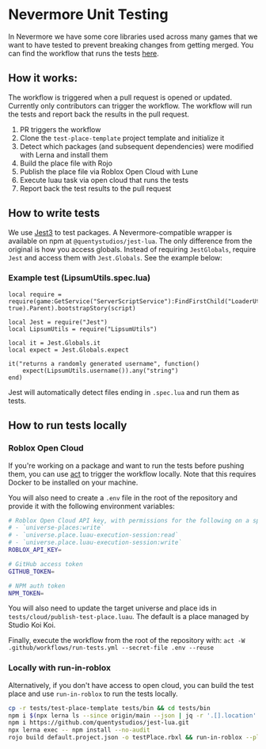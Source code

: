 # Nevermore Unit Testing
In Nevermore we have some core libraries used across many games that we want to
have tested to prevent breaking changes from getting merged. You can find the
workflow that runs the tests [here](https://github.com/Quenty/NevermoreEngine/blob/users/unrooot/unit-testing/.github/workflows/run-tests.yml).

## How it works:
The workflow is triggered when a pull request is opened or updated. Currently
only contributors can trigger the workflow. The workflow will run the tests and
report back the results in the pull request.

1. PR triggers the workflow
2. Clone the `test-place-template` project template and initialize it
3. Detect which packages (and subsequent dependencies) were modified with Lerna and install them
4. Build the place file with Rojo
5. Publish the place file via Roblox Open Cloud with Lune
6. Execute luau task via open cloud that runs the tests
7. Report back the test results to the pull request

## How to write tests
We use [Jest3](https://github.com/jsdotlua/jest-lua) to test packages. A
Nevermore-compatible wrapper is available on npm at `@quentystudios/jest-lua`.
The only difference from the original is how you access globals. Instead of
requiring `JestGlobals`, require `Jest` and access them with `Jest.Globals`.
See the example below:

### Example test (LipsumUtils.spec.lua)
```luau
local require = require(game:GetService("ServerScriptService"):FindFirstChild("LoaderUtils", true).Parent).bootstrapStory(script)

local Jest = require("Jest")
local LipsumUtils = require("LipsumUtils")

local it = Jest.Globals.it
local expect = Jest.Globals.expect

it("returns a randomly generated username", function()
	expect(LipsumUtils.username()).any("string")
end)
```

Jest will automatically detect files ending in `.spec.lua` and run them as tests.

## How to run tests locally
### Roblox Open Cloud
If you're working on a package and want to run the tests before pushing them,
you can use [act](https://github.com/nektos/act) to trigger the workflow
locally. Note that this requires Docker to be installed on your machine.

You will also need to create a `.env` file in the root of the repository and provide it with the following environment variables:
```bash
# Roblox Open Cloud API key, with permissions for the following on a specific place:
# - `universe-places:write`
# - `universe.place.luau-execution-session:read`
# - `universe.place.luau-execution-session:write`
ROBLOX_API_KEY=

# GitHub access token
GITHUB_TOKEN=

# NPM auth token
NPM_TOKEN=
```

You will also need to update the target universe and place ids in `tests/cloud/publish-test-place.luau`. The default is a place managed by Studio Koi Koi.

Finally, execute the workflow from the root of the repository with: `act -W .github/workflows/run-tests.yml --secret-file .env --reuse`

### Locally with run-in-roblox
Alternatively, if you don't have access to open cloud, you can build the test place and use `run-in-roblox` to run the tests locally.

```bash
cp -r tests/test-place-template tests/bin && cd tests/bin
npm i $(npx lerna ls --since origin/main --json | jq -r '.[].location' | tr '\n' ' ')
npm i https://github.com/quentystudios/jest-lua.git
npx lerna exec -- npm install --no-audit
rojo build default.project.json -o testPlace.rbxl && run-in-roblox --place testPlace.rbxl --script ../cloud/run-tests.luau
```